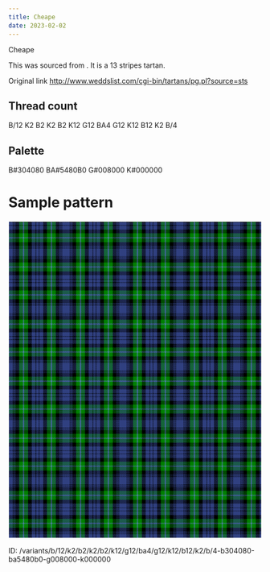 ```yaml
---
title: Cheape
date: 2023-02-02
---
```

Cheape

This was sourced from <no value>.  It is a 13 stripes tartan.

Original link http://www.weddslist.com/cgi-bin/tartans/pg.pl?source=sts

## Thread count
B/12 K2 B2 K2 B2 K12 G12 BA4 G12 K12 B12 K2 B/4

## Palette
B#304080 BA#5480B0 G#008000 K#000000

# Sample pattern

![Tartan detail](tartan.png "B/12 K2 B2 K2 B2 K12 G12 BA4 G12 K12 B12 K2 B/4 tartan")

ID: /variants/b/12/k2/b2/k2/b2/k12/g12/ba4/g12/k12/b12/k2/b/4-b304080-ba5480b0-g008000-k000000